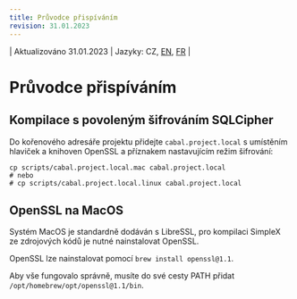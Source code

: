 ```yaml
---
title: Průvodce přispíváním
revision: 31.01.2023
---
```

| Aktualizováno 31.01.2023 | Jazyky: CZ, [EN](/docs/CONTRIBUTING.md), [FR](/docs/lang/fr/CONTRIBUTING.md) |

# Průvodce přispíváním

## Kompilace s povoleným šifrováním SQLCipher

Do kořenového adresáře projektu přidejte `cabal.project.local` s umístěním hlaviček a knihoven OpenSSL a příznakem nastavujícím režim šifrování:

```
cp scripts/cabal.project.local.mac cabal.project.local
# nebo
# cp scripts/cabal.project.local.linux cabal.project.local
```

## OpenSSL na MacOS

Systém MacOS je standardně dodáván s LibreSSL, pro kompilaci SimpleX ze zdrojových kódů je nutné nainstalovat OpenSSL.

OpenSSL lze nainstalovat pomocí `brew install openssl@1.1`.

Aby vše fungovalo správně, musíte do své cesty PATH přidat `/opt/homebrew/opt/openssl@1.1/bin`.
